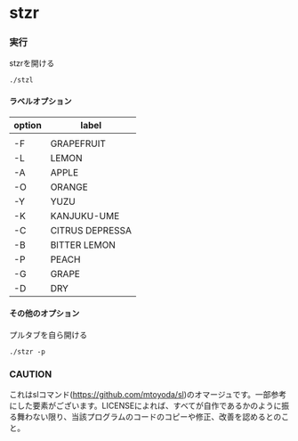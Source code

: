 # stzr
### 実行

stzrを開ける
```
./stzl
```

#### ラベルオプション

| option |      label      |
| ------ | --------------- |
|        |                 |
|   -F   |   GRAPEFRUIT    |
|   -L   |      LEMON      |
|   -A   |      APPLE      |
|   -O   |     ORANGE      |
|   -Y   |      YUZU       |
|   -K   |   KANJUKU-UME   |
|   -C   | CITRUS DEPRESSA |
|   -B   |  BITTER  LEMON  |
|   -P   |      PEACH      |
|   -G   |      GRAPE      |
|   -D   |       DRY       |

#### その他のオプション

プルタブを自ら開ける
```
./stzr -p
```

### CAUTION
これはslコマンド(https://github.com/mtoyoda/sl)のオマージュです。一部参考にした要素がございます。LICENSEによれば、すべてが自作であるかのように振る舞わない限り、当該プログラムのコードのコピーや修正、改善を認めるとのこと。
